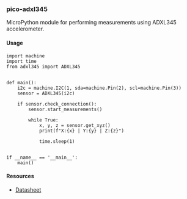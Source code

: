### pico-adxl345

MicroPython module for performing measurements using ADXL345 accelerometer.

#### Usage
```
import machine
import time
from adxl345 import ADXL345


def main():
    i2c = machine.I2C(1, sda=machine.Pin(2), scl=machine.Pin(3))
    sensor = ADXL345(i2c)

    if sensor.check_connection():
        sensor.start_measurements()

        while True:
            x, y, z = sensor.get_xyz()
            print(f"X:{x} | Y:{y} | Z:{z}")

            time.sleep(1)


if __name__ == '__main__':
    main()

```

#### Resources
- [Datasheet](https://www.sparkfun.com/datasheets/Sensors/Accelerometer/ADXL345.pdf)
